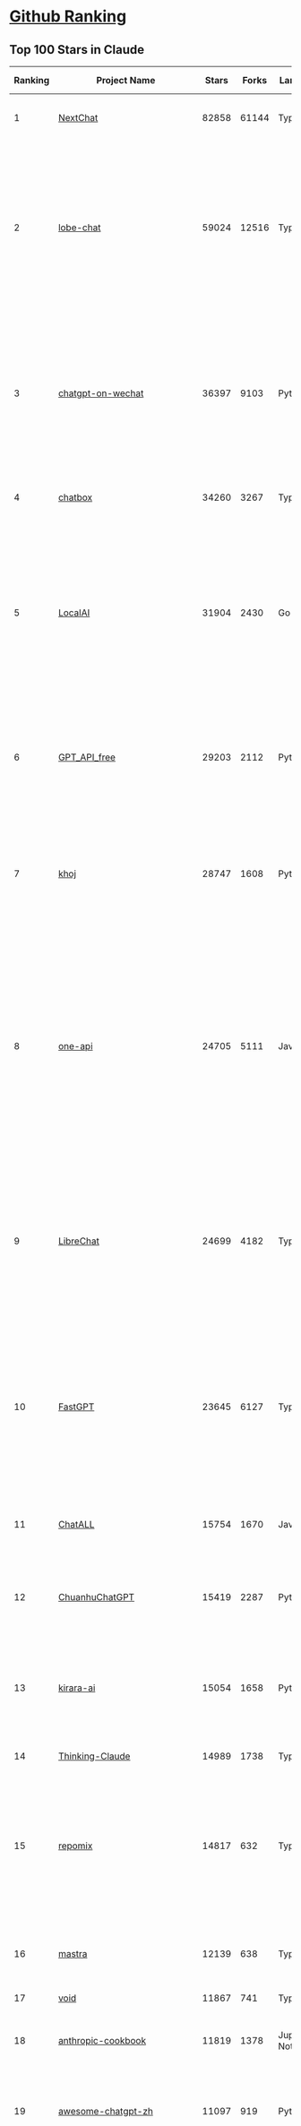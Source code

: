 [Github Ranking](../README.md)
==========

## Top 100 Stars in Claude

| Ranking | Project Name | Stars | Forks | Language | Open Issues | Description | Last Commit |
| ------- | ------------ | ----- | ----- | -------- | ----------- | ----------- | ----------- |
| 1 | [NextChat](https://github.com/ChatGPTNextWeb/NextChat) | 82858 | 61144 | TypeScript | 622 | ✨ Light and Fast AI Assistant. Support: Web \| iOS \| MacOS \| Android \|  Linux \| Windows | 2025-04-19T08:00:42Z |
| 2 | [lobe-chat](https://github.com/lobehub/lobe-chat) | 59024 | 12516 | TypeScript | 696 | 🤯 Lobe Chat - an open-source, modern-design AI chat framework. Supports Multi AI Providers( OpenAI / Claude 3 / Gemini / Ollama / DeepSeek / Qwen), Knowledge Base (file upload / knowledge management / RAG ), Multi-Modals (Plugins/Artifacts) and Thinking. One-click FREE deployment of your private ChatGPT/ Claude / DeepSeek application. | 2025-04-20T01:55:55Z |
| 3 | [chatgpt-on-wechat](https://github.com/zhayujie/chatgpt-on-wechat) | 36397 | 9103 | Python | 283 | 基于大模型搭建的聊天机器人，同时支持 微信公众号、企业微信应用、飞书、钉钉 等接入，可选择GPT4.1/GPT-4o/GPT-o1/ DeepSeek/Claude/文心一言/讯飞星火/通义千问/ Gemini/GLM-4/Kimi/LinkAI，能处理文本、语音和图片，访问操作系统和互联网，支持基于自有知识库进行定制企业智能客服。 | 2025-04-15T01:54:24Z |
| 4 | [chatbox](https://github.com/chatboxai/chatbox) | 34260 | 3267 | TypeScript | 656 | User-friendly Desktop Client App for AI Models/LLMs (GPT, Claude, Gemini, Ollama...) | 2025-04-19T02:58:37Z |
| 5 | [LocalAI](https://github.com/mudler/LocalAI) | 31904 | 2430 | Go | 430 | :robot: The free, Open Source alternative to OpenAI, Claude and others. Self-hosted and local-first. Drop-in replacement for OpenAI,  running on consumer-grade hardware. No GPU required. Runs gguf, transformers, diffusers and many more models architectures. Features: Generate Text, Audio, Video, Images, Voice Cloning, Distributed, P2P inference | 2025-04-19T23:50:35Z |
| 6 | [GPT_API_free](https://github.com/chatanywhere/GPT_API_free) | 29203 | 2112 | Python | 8 | Free ChatGPT&DeepSeek API Key，免费ChatGPT&DeepSeek API。免费接入DeepSeek API和GPT4 API，支持 gpt \| deepseek \| claude \| gemini \| grok 等排名靠前的常用大模型。 | 2025-04-19T03:10:33Z |
| 7 | [khoj](https://github.com/khoj-ai/khoj) | 28747 | 1608 | Python | 66 | Your AI second brain. Self-hostable. Get answers from the web or your docs. Build custom agents, schedule automations, do deep research. Turn any online or local LLM into your personal, autonomous AI (gpt, claude, gemini, llama, qwen, mistral). Get started - free. | 2025-04-19T13:39:26Z |
| 8 | [one-api](https://github.com/songquanpeng/one-api) | 24705 | 5111 | JavaScript | 838 | LLM API 管理 & 分发系统，支持 OpenAI、Azure、Anthropic Claude、Google Gemini、DeepSeek、字节豆包、ChatGLM、文心一言、讯飞星火、通义千问、360 智脑、腾讯混元等主流模型，统一 API 适配，可用于 key 管理与二次分发。单可执行文件，提供 Docker 镜像，一键部署，开箱即用。LLM API management & key redistribution system, unifying multiple providers under a single API. Single binary, Docker-ready, with an English UI. | 2025-02-21T11:30:22Z |
| 9 | [LibreChat](https://github.com/danny-avila/LibreChat) | 24699 | 4182 | TypeScript | 142 | Enhanced ChatGPT Clone: Features Agents, DeepSeek, Anthropic, AWS, OpenAI, Assistants API, Azure, Groq, o1, GPT-4o, Mistral, OpenRouter, Vertex AI, Gemini, Artifacts, AI model switching, message search, Code Interpreter, langchain, DALL-E-3, OpenAPI Actions, Functions, Secure Multi-User Auth, Presets, open-source for self-hosting. Active project. | 2025-04-18T15:38:09Z |
| 10 | [FastGPT](https://github.com/labring/FastGPT) | 23645 | 6127 | TypeScript | 483 | FastGPT is a knowledge-based platform built on the LLMs, offers a comprehensive suite of out-of-the-box capabilities such as data processing, RAG retrieval, and visual AI workflow orchestration, letting you easily develop and deploy complex question-answering systems without the need for extensive setup or configuration. | 2025-04-18T18:10:37Z |
| 11 | [ChatALL](https://github.com/ai-shifu/ChatALL) | 15754 | 1670 | JavaScript | 223 |  Concurrently chat with ChatGPT, Bing Chat, Bard, Alpaca, Vicuna, Claude, ChatGLM, MOSS, 讯飞星火, 文心一言 and more, discover the best answers | 2025-04-18T21:34:53Z |
| 12 | [ChuanhuChatGPT](https://github.com/GaiZhenbiao/ChuanhuChatGPT) | 15419 | 2287 | Python | 122 | GUI for ChatGPT API and many LLMs. Supports agents, file-based QA, GPT finetuning and query with web search. All with a neat UI. | 2025-03-13T09:36:38Z |
| 13 | [kirara-ai](https://github.com/lss233/kirara-ai) | 15054 | 1658 | Python | 208 | 🤖 可 DIY 的 多模态 AI 聊天机器人 \| 🚀 快速接入 微信、 QQ、Telegram、等聊天平台 \| 🦈支持DeepSeek、Grok、Claude、Ollama、Gemini、OpenAI \| 工作流系统、网页搜索、AI画图、人设调教、虚拟女仆、语音对话 \|  | 2025-04-19T23:57:46Z |
| 14 | [Thinking-Claude](https://github.com/richards199999/Thinking-Claude) | 14989 | 1738 | TypeScript | 0 | Let your Claude able to think | 2025-03-10T04:02:46Z |
| 15 | [repomix](https://github.com/yamadashy/repomix) | 14817 | 632 | TypeScript | 72 | 📦 Repomix (formerly Repopack) is a powerful tool that packs your entire repository into a single, AI-friendly file. Perfect for when you need to feed your codebase to Large Language Models (LLMs) or other AI tools like Claude, ChatGPT, DeepSeek, Perplexity, Gemini, Gemma, Llama, Grok, and more. | 2025-04-19T18:39:09Z |
| 16 | [mastra](https://github.com/mastra-ai/mastra) | 12139 | 638 | TypeScript | 81 | The TypeScript AI agent framework. ⚡ Assistants, RAG, observability. Supports any LLM: GPT-4, Claude, Gemini, Llama. | 2025-04-19T17:26:52Z |
| 17 | [void](https://github.com/voideditor/void) | 11867 | 741 | TypeScript | 23 | None | 2025-04-20T00:10:13Z |
| 18 | [anthropic-cookbook](https://github.com/anthropics/anthropic-cookbook) | 11819 | 1378 | Jupyter Notebook | 29 | A collection of notebooks/recipes showcasing some fun and effective ways of using Claude. | 2025-04-17T17:17:25Z |
| 19 | [awesome-chatgpt-zh](https://github.com/EmbraceAGI/awesome-chatgpt-zh) | 11097 | 919 | Python | 0 | ChatGPT 中文指南🔥，ChatGPT 中文调教指南，指令指南，应用开发指南，精选资源清单，更好的使用 chatGPT 让你的生产力 up up up! 🚀 | 2024-11-05T10:24:21Z |
| 20 | [claude-engineer](https://github.com/Doriandarko/claude-engineer) | 10976 | 1163 | Python | 11 | Claude Engineer is an interactive command-line interface (CLI) that leverages the power of Anthropic's Claude-3.5-Sonnet model to assist with software development tasks.This framework enables Claude to generate and manage its own tools, continuously expanding its capabilities through conversation. Available both as a CLI and a modern web interface | 2024-12-12T22:08:15Z |
| 21 | [LangBot](https://github.com/RockChinQ/LangBot) | 10652 | 788 | Python | 86 | 😎简单易用、🧩丰富生态 - 大模型原生即时通信机器人平台 \| 适配 QQ / 微信（企业微信、个人微信）/ 飞书 / 钉钉 / Discord / Telegram / Slack 等平台 \| 支持 ChatGPT、DeepSeek、Dify、Claude、Gemini、xAI Grok、Ollama、LM Studio、阿里云百炼、火山方舟、SiliconFlow、Qwen、Moonshot、ChatGLM、SillyTraven、MCP 等 LLM 的机器人 / Agent \| LLM-based instant messaging bots platform, supports Discord, Telegram, WeChat, Lark, DingTalk, QQ, Slack | 2025-04-19T14:31:01Z |
| 22 | [coai](https://github.com/coaidev/coai) | 8238 | 1108 | TypeScript | 18 | 🚀 Next Generation AI One-Stop Internationalization Solution. 🚀 下一代 AI 一站式 B/C 端解决方案，支持 OpenAI，Midjourney，Claude，讯飞星火，Stable Diffusion，DALL·E，ChatGLM，通义千问，腾讯混元，360 智脑，百川 AI，火山方舟，新必应，Gemini，Moonshot 等模型，支持对话分享，自定义预设，云端同步，模型市场，支持弹性计费和订阅计划模式，支持图片解析，支持联网搜索，支持模型缓存，丰富美观的后台管理与仪表盘数据统计。 | 2025-04-12T18:49:43Z |
| 23 | [claude-code](https://github.com/anthropics/claude-code) | 7766 | 400 | Shell | 304 | Claude Code is an agentic coding tool that lives in your terminal, understands your codebase, and helps you code faster by executing routine tasks, explaining complex code, and handling git workflows - all through natural language commands. | 2025-04-18T22:31:01Z |
| 24 | [Noi](https://github.com/lencx/Noi) | 7413 | 559 | JavaScript | 147 | 🚀 Power Your World with AI - Explore, Extend, Empower. | 2025-04-14T07:09:06Z |
| 25 | [Upsonic](https://github.com/Upsonic/Upsonic) | 7343 | 686 | Python | 31 | The most reliable AI agent framework that supports MCP. | 2025-04-19T21:14:30Z |
| 26 | [new-api](https://github.com/QuantumNous/new-api) | 6840 | 1354 | Go | 153 | AI模型接口管理与分发系统，支持将多种大模型转为统一格式调用，支持OpenAI、Claude等格式，可供个人或者企业内部管理与分发渠道使用，本项目基于One API二次开发。🍥 The next-generation LLM gateway and AI asset management system supports multiple languages. | 2025-04-19T10:07:57Z |
| 27 | [opencommit](https://github.com/di-sukharev/opencommit) | 6590 | 351 | JavaScript | 145 | GPT wrapper for git — generate commit messages with an LLM in 1 sec — works best with Claude 3.5 — supports local models too | 2025-04-14T08:19:20Z |
| 28 | [BlackFriday-GPTs-Prompts](https://github.com/friuns2/BlackFriday-GPTs-Prompts) | 6567 | 1024 | None | 83 | List of free GPTs that doesn't require plus subscription  | 2024-11-08T11:03:14Z |
| 29 | [aichat](https://github.com/sigoden/aichat) | 6483 | 423 | Rust | 0 | All-in-one LLM CLI tool featuring Shell Assistant, Chat-REPL, RAG, AI Tools & Agents, with access to OpenAI, Claude, Gemini, Ollama, Groq, and more. | 2025-04-14T00:47:22Z |
| 30 | [promptfoo](https://github.com/promptfoo/promptfoo) | 6233 | 513 | TypeScript | 152 | Test your prompts, agents, and RAGs. Red teaming, pentesting, and vulnerability scanning for LLMs. Compare performance of GPT, Claude, Gemini, Llama, and more. Simple declarative configs with command line and CI/CD integration. | 2025-04-19T18:24:11Z |
| 31 | [fastmcp](https://github.com/jlowin/fastmcp) | 6142 | 319 | Python | 42 | 🚀 The fast, Pythonic way to build MCP servers and clients | 2025-04-18T18:40:56Z |
| 32 | [llamacoder](https://github.com/Nutlope/llamacoder) | 5907 | 1361 | TypeScript | 38 | Open source Claude Artifacts – built with Llama 3.1 405B | 2025-04-08T15:15:38Z |
| 33 | [deep-searcher](https://github.com/zilliztech/deep-searcher) | 5535 | 535 | Python | 24 | Open Source Deep Research Alternative to Reason and Search on Private Data. Written in Python. | 2025-04-18T03:22:27Z |
| 34 | [code2prompt](https://github.com/mufeedvh/code2prompt) | 5453 | 313 | MDX | 6 | A CLI tool to convert your codebase into a single LLM prompt with source tree, prompt templating, and token counting. | 2025-04-17T21:02:25Z |
| 35 | [fragments](https://github.com/e2b-dev/fragments) | 5248 | 680 | TypeScript | 7 | Open-source Next.js template for building apps that are fully generated by AI. By E2B. | 2025-04-17T21:03:43Z |
| 36 | [opencompass](https://github.com/open-compass/opencompass) | 5208 | 543 | Python | 291 | OpenCompass is an LLM evaluation platform, supporting a wide range of models (Llama3, Mistral, InternLM2,GPT-4,LLaMa2, Qwen,GLM, Claude, etc) over 100+ datasets. | 2025-04-18T09:21:29Z |
| 37 | [deepclaude](https://github.com/getAsterisk/deepclaude) | 5060 | 398 | Rust | 44 | A high-performance LLM inference API and Chat UI that integrates DeepSeek R1's CoT reasoning traces with Anthropic Claude models. | 2025-02-04T22:55:51Z |
| 38 | [GodMode](https://github.com/smol-ai/GodMode) | 4252 | 334 | TypeScript | 50 | AI Chat Browser: Fast, Full webapp access to ChatGPT / Claude / Bard / Bing / Llama2! I use this 20 times a day. | 2024-07-29T00:31:03Z |
| 39 | [claude-task-master](https://github.com/eyaltoledano/claude-task-master) | 4240 | 489 | JavaScript | 60 | An AI-powered task-management system you can drop into Cursor, Lovable, Windsurf, Roo, and others. | 2025-04-19T22:03:26Z |
| 40 | [maestro](https://github.com/Doriandarko/maestro) | 4232 | 654 | Python | 32 | A framework for Claude Opus to intelligently orchestrate subagents. | 2024-07-01T06:49:15Z |
| 41 | [bot-on-anything](https://github.com/zhayujie/bot-on-anything) | 4063 | 924 | Python | 262 | A large model-based chatbot builder that can quickly integrate AI models (including ChatGPT, Claude, Gemini) into various software applications (such as Telegram, Gmail, Slack, and websites). | 2025-01-03T14:13:51Z |
| 42 | [obsidian-smart-connections](https://github.com/brianpetro/obsidian-smart-connections) | 3547 | 205 | JavaScript | 350 | Chat with your notes & see links to related content with AI embeddings. Use local models or 100+ via APIs like Claude, Gemini, ChatGPT & Llama 3 | 2025-04-19T18:14:59Z |
| 43 | [casibase](https://github.com/casibase/casibase) | 3495 | 410 | Go | 30 | ⚡️AI Cloud OS: Open-source enterprise-level AI knowledge base and Manus-like agent management platform with admin UI, user management and Single-Sign-On⚡️, supports ChatGPT, Claude, DeepSeek R1, Llama, Ollama, HuggingFace, etc., chat bot demo: https://ai.casibase.com, admin UI demo: https://ai-admin.casibase.com | 2025-04-19T15:27:32Z |
| 44 | [every-chatgpt-gui](https://github.com/billmei/every-chatgpt-gui) | 3394 | 240 | None | 5 | Every front-end GUI client for ChatGPT, Claude, and other LLMs | 2025-04-10T01:26:16Z |
| 45 | [fastapi_mcp](https://github.com/tadata-org/fastapi_mcp) | 3362 | 276 | Python | 25 | A zero-configuration tool for automatically exposing FastAPI endpoints as Model Context Protocol (MCP) tools. | 2025-04-20T00:18:00Z |
| 46 | [codecompanion.nvim](https://github.com/olimorris/codecompanion.nvim) | 3285 | 189 | Lua | 0 | ✨ AI-powered coding, seamlessly in Neovim | 2025-04-18T23:27:20Z |
| 47 | [mcp-playwright](https://github.com/executeautomation/mcp-playwright) | 3051 | 230 | TypeScript | 20 | Playwright Model Context Protocol Server - Tool to automate Browsers and APIs in Claude Desktop, Cline, Cursor IDE and More 🔌 | 2025-04-20T00:36:24Z |
| 48 | [Awesome-ChatGPT-prompts-ZH_CN](https://github.com/L1Xu4n/Awesome-ChatGPT-prompts-ZH_CN) | 2998 | 164 | None | 12 | 如何将ChatGPT调教成一只猫娘 | 2023-07-18T15:57:44Z |
| 49 | [free-llm-api-resources](https://github.com/cheahjs/free-llm-api-resources) | 2828 | 245 | Python | 3 | A list of free LLM inference resources accessible via API. | 2025-04-18T08:27:01Z |
| 50 | [claude-coder](https://github.com/kodu-ai/claude-coder) | 2614 | 132 | TypeScript | 20 | Kodu is an autonomous coding agent that lives in your IDE. It is a VSCode extension that can help you build your dream project step by step by leveraging the latest technologies in automated coding agents  | 2025-04-12T07:51:15Z |
| 51 | [firecrawl-mcp-server](https://github.com/mendableai/firecrawl-mcp-server) | 2603 | 243 | JavaScript | 16 | Official Firecrawl MCP Server - Adds powerful web scraping to Cursor, Claude and any other LLM clients. | 2025-04-19T10:44:52Z |
| 52 | [aide](https://github.com/nicepkg/aide) | 2564 | 177 | TypeScript | 32 | Conquer Any Code in VSCode: One-Click Comments, Conversions, UI-to-Code, and AI Batch Processing of Files! 在 VSCode 中征服任何代码：一键注释、转换、UI 图生成代码、AI 批量处理文件！💪 | 2025-03-08T03:13:34Z |
| 53 | [DeepClaude](https://github.com/ErlichLiu/DeepClaude) | 2522 | 491 | Python | 25 | Unleash Next-Level AI! 🚀  💻 Code Generation: DeepSeek r1 + Claude 3.7 Sonnet - Unparalleled Performance! 📝 Content Creation: DeepSeek r1 + Gemini 2.5 Pro - Superior Quality! 🔌 OpenAI-Compatible. 🌊 Streaming & Non-Streaming Support.  ✨ Experience the Future of AI – Today! Click to Try Now! ✨ | 2025-04-03T11:51:59Z |
| 54 | [poe-api](https://github.com/ading2210/poe-api) | 2502 | 315 | Python | 39 | [UNMAINTAINED] A reverse engineered Python API wrapper for Quora's Poe, which provides free access to ChatGPT, GPT-4, and Claude. | 2023-09-18T04:56:52Z |
| 55 | [awesome-claude-prompts](https://github.com/langgptai/awesome-claude-prompts) | 2296 | 218 | None | 0 | This repo includes Claude prompt curation to use Claude better. | 2025-03-01T00:29:09Z |
| 56 | [griptape](https://github.com/griptape-ai/griptape) | 2260 | 190 | Python | 60 | Modular Python framework for AI agents and workflows with chain-of-thought reasoning, tools, and memory.  | 2025-04-17T19:41:30Z |
| 57 | [VLMEvalKit](https://github.com/open-compass/VLMEvalKit) | 2234 | 334 | Python | 86 | Open-source evaluation toolkit of large multi-modality models (LMMs), support 220+ LMMs, 80+ benchmarks | 2025-04-19T05:15:31Z |
| 58 | [elia](https://github.com/darrenburns/elia) | 2125 | 130 | Python | 12 | A snappy, keyboard-centric terminal user interface for interacting with large language models. Chat with ChatGPT, Claude, Llama 3, Phi 3, Mistral, Gemma and more. | 2024-10-10T19:12:52Z |
| 59 | [ruby_llm](https://github.com/crmne/ruby_llm) | 2080 | 89 | Ruby | 29 | A delightful Ruby way to work with AI. No configuration madness, no complex callbacks, no handler hell – just beautiful, expressive Ruby code. | 2025-04-18T15:15:33Z |
| 60 | [DesktopCommanderMCP](https://github.com/wonderwhy-er/DesktopCommanderMCP) | 1799 | 186 | TypeScript | 15 | This is MCP server for Claude that gives it terminal control, file system search and diff file editing capabilities | 2025-04-16T17:36:58Z |
| 61 | [dialoqbase](https://github.com/n4ze3m/dialoqbase) | 1752 | 277 | TypeScript | 39 | Create chatbots with ease | 2024-10-15T14:24:20Z |
| 62 | [unity-mcp](https://github.com/justinpbarnett/unity-mcp) | 1669 | 233 | C# | 27 | A Unity MCP server that allows MCP clients like Claude Desktop or Cursor to perform Unity Editor actions. | 2025-04-09T13:19:24Z |
| 63 | [tokencost](https://github.com/AgentOps-AI/tokencost) | 1636 | 73 | Python | 15 | Easy token price estimates for 400+ LLMs. TokenOps. | 2025-04-14T06:41:50Z |
| 64 | [git-mcp](https://github.com/idosal/git-mcp) | 1611 | 92 | TypeScript | 11 | Put an end to code hallucinations! GitMCP is a free, open-source, remote MCP server for any GitHub project | 2025-04-19T23:02:27Z |
| 65 | [Thinking_in_Java_MindMapping](https://github.com/LjyYano/Thinking_in_Java_MindMapping) | 1603 | 461 | None | 0 | 编程笔记、观影指南、读书笔记、生活感悟、Switch 游戏 | 2025-01-27T03:29:42Z |
| 66 | [papersgpt-for-zotero](https://github.com/papersgpt/papersgpt-for-zotero) | 1517 | 48 | JavaScript | 39 | Zotero chat PDF with AI, DeepSeek, GPT 4.5, ChatGPT, Claude, Gemini, Llama 4 | 2025-04-06T04:05:15Z |
| 67 | [GalTransl](https://github.com/GalTransl/GalTransl) | 1490 | 97 | Python | 24 | 支持GPT-4/Claude/Deepseek/Sakura等大语言模型的Galgame自动化翻译解决方案  Automated translation solution for visual novels supporting GPT-4/Claude/Deepseek/Sakura | 2025-04-20T00:53:00Z |
| 68 | [AIChatWeb](https://github.com/Nanjiren01/AIChatWeb) | 1436 | 397 | TypeScript | 20 | 在ChatGPT-Next-Web的基础上，增加注册登录，额度限制，邀请，敏感词，支付，基于docker一键部署。提供后台管理系统，可配置标题、欢迎词、额度不足提醒、公告 | 2024-07-19T07:23:42Z |
| 69 | [ax](https://github.com/ax-llm/ax) | 1396 | 106 | TypeScript | 10 | The "official" unofficial DSPy framework. Build LLM powered agents and other workflows, based on the Stanford DSP paper. | 2025-04-20T02:46:03Z |
| 70 | [DevDocs](https://github.com/cyberagiinc/DevDocs) | 1311 | 122 | TypeScript | 3 | Completely free, private, UI based Tech Documentation MCP server. Designed for coders and software developers in mind. Easily integrate into Cursor, Windsurf, Cline, Roo Code, Claude Desktop App  | 2025-04-15T15:42:55Z |
| 71 | [Agently](https://github.com/AgentEra/Agently) | 1311 | 147 | Python | 27 | [GenAI Application Development Framework]  🚀 Build GenAI application quick and easy 💬 Easy to interact with GenAI agent in code using structure data and chained-calls syntax 🧩 Use Agently Workflow to manage complex GenAI working logic 🔀 Switch to any model without rewrite application code | 2025-04-18T09:52:23Z |
| 72 | [claude-to-chatgpt](https://github.com/jtsang4/claude-to-chatgpt) | 1288 | 151 | Python | 10 | This project converts the API of Anthropic's Claude model to the OpenAI Chat API format. | 2024-08-18T08:35:25Z |
| 73 | [PandoraHelper](https://github.com/nianhua99/PandoraHelper) | 1271 | 174 | TypeScript | 6 | 使用 PandoraHelper 轻松和你的小伙伴共享 ChatGPT Plus/Claude Pro 服务！ | 2025-02-24T09:10:11Z |
| 74 | [modelfusion](https://github.com/vercel/modelfusion) | 1253 | 89 | TypeScript | 33 | The TypeScript library for building AI applications. | 2024-07-19T15:17:19Z |
| 75 | [prism](https://github.com/prism-php/prism) | 1249 | 100 | PHP | 19 | A unified interface for working with LLMs in Laravel | 2025-04-19T17:43:30Z |
| 76 | [ChatChat](https://github.com/okisdev/ChatChat) | 1246 | 216 | TypeScript | 3 | Chat Chat, your own unified chat and search to AI platform, with a simple and easy to use interface. | 2025-04-18T19:08:58Z |
| 77 | [aws-genai-llm-chatbot](https://github.com/aws-samples/aws-genai-llm-chatbot) | 1228 | 371 | TypeScript | 22 | A modular and comprehensive solution to deploy a Multi-LLM and Multi-RAG powered chatbot (Amazon Bedrock, Anthropic, HuggingFace, OpenAI, Meta, AI21, Cohere, Mistral) using AWS CDK on AWS | 2025-04-15T14:57:30Z |
| 78 | [spacy-llm](https://github.com/explosion/spacy-llm) | 1225 | 94 | Python | 37 | 🦙 Integrating LLMs into structured NLP pipelines | 2025-01-08T22:26:19Z |
| 79 | [AISuperDomain](https://github.com/win4r/AISuperDomain) | 1221 | 219 | C# | 34 | Aila(AI超元域): The premier AI integration tool for Windows, macOS, and Android. Ask once, get answers from 10+ AIs like ChatGPT, Gemini, Claude3, Copilot, Poe, perplexity and more. Features customizable AI and prompts. | 2025-03-29T13:30:57Z |
| 80 | [claude-prompt-generator](https://github.com/aws-samples/claude-prompt-generator) | 1209 | 110 | Python | 1 | None | 2024-10-10T21:34:35Z |
| 81 | [sage](https://github.com/Storia-AI/sage) | 1209 | 107 | Python | 23 | Chat with any codebase in under two minutes \| Fully local or via third-party APIs | 2024-11-11T04:49:34Z |
| 82 | [gp.nvim](https://github.com/Robitx/gp.nvim) | 1146 | 96 | Lua | 43 | Gp.nvim (GPT prompt) Neovim AI plugin: ChatGPT sessions & Instructable text/code operations & Speech to text [OpenAI, Ollama, Anthropic, ..] | 2025-04-08T21:18:30Z |
| 83 | [codemcp](https://github.com/ezyang/codemcp) | 1132 | 92 | Python | 31 | Coding assistant MCP for Claude Desktop | 2025-04-18T10:45:24Z |
| 84 | [bedrock-chat](https://github.com/aws-samples/bedrock-chat) | 1099 | 407 | TypeScript | 113 | AWS-native chatbot using Bedrock | 2025-04-17T07:38:02Z |
| 85 | [poe-api-wrapper](https://github.com/snowby666/poe-api-wrapper) | 1076 | 142 | Python | 27 | 👾 A Python API wrapper for Poe.com. With this, you will have free access to GPT-4, Claude, Llama, Gemini, Mistral and more! 🚀 | 2025-03-07T20:07:31Z |
| 86 | [APIPark](https://github.com/APIParkLab/APIPark) | 1065 | 152 | TypeScript | 61 | 🦄云原生、超高性能 AI&API网关，LLM API 管理、分发系统、开放平台，支持所有AI API，不限于OpenAI、Azure、Anthropic Claude、Google Gemini、DeepSeek、字节豆包、ChatGLM、文心一言、讯飞星火、通义千问、360 智脑、腾讯混元等主流模型，统一 API 请求和返回，API申请与审批，调用统计、负载均衡、多模型灾备。一键部署，开箱即用。Cloud native, ultra-high performance AI&API gateway, LLM API management, distribution system, open platform, supporting all AI APIs. | 2025-04-17T08:21:02Z |
| 87 | [open-computer-use](https://github.com/e2b-dev/open-computer-use) | 1046 | 137 | Python | 6 | AI computer use powered by open source LLMs and E2B Desktop Sandbox | 2025-03-13T07:46:24Z |
| 88 | [mcp](https://github.com/BrowserMCP/mcp) | 1038 | 49 | TypeScript | 17 | Browser MCP is a Model Context Provider (MCP) server that allows AI applications to control your browser | 2025-04-07T18:25:09Z |
| 89 | [awesome-ai-system-prompts](https://github.com/dontriskit/awesome-ai-system-prompts) | 1031 | 98 | TypeScript | 1 | 🧠 Curated collection of system prompts for top AI tools. Perfect for AI agent builders and prompt engineers. Incuding: ChatGPT, Claude, Perplexity, Manus, Claude-Code, Loveable, v0, Grok, same new, windsurf, notion, and MetaAI.  | 2025-04-20T03:27:31Z |
| 90 | [langchat](https://github.com/TyCoding/langchat) | 1027 | 209 | Java | 7 | LangChat: Java LLMs/AI Project, Supports Multi AI Providers( Gitee AI/ 智谱清言 / 阿里通义 / 百度千帆 / DeepSeek / 抖音豆包 / 零一万物 / 讯飞星火 / OpenAI / Gemini / Ollama / Azure / Claude 等大模型), Java生态下AI大模型产品解决方案，快速构建企业级AI知识库、AI机器人应用 | 2025-04-03T08:57:02Z |
| 91 | [chatgpt-shell](https://github.com/xenodium/chatgpt-shell) | 1025 | 93 | Emacs Lisp | 41 | A multi-llm Emacs shell (ChatGPT, Claude, DeepSeek, Gemini, Kagi, Ollama, Perplexity) + editing integrations | 2025-04-16T21:40:36Z |
| 92 | [Awesome-MCP-ZH](https://github.com/yzfly/Awesome-MCP-ZH) | 1007 | 50 | None | 0 | MCP 资源精选， MCP指南，Claude MCP，MCP Servers, MCP Clients | 2025-04-13T01:57:43Z |
| 93 | [ChatGPT-Telegram-Bot](https://github.com/yym68686/ChatGPT-Telegram-Bot) | 1004 | 321 | Python | 8 | TeleChat: 🤖️ an AI chat Telegram bot can Web Search Powered by GPT-3.5/4/4 Turbo/4o, DALL·E 3, Groq, Gemini 1.5 Pro/Flash and the official Claude2.1/3/3.5 API using Python on Zeabur, fly.io and Replit. | 2025-04-16T08:50:43Z |
| 94 | [py-gpt](https://github.com/szczyglis-dev/py-gpt) | 981 | 186 | Python | 22 | Desktop AI Assistant powered by o1, o3, GPT-4, GPT-4 Vision, Gemini, Claude, Llama 3, DeepSeek, Bielik, DALL-E,  chat, vision, voice control, image generation and analysis, agents, command execution, file upload/download, speech synthesis and recognition, access to Web, memory, presets, assistants, plugins, and more. Linux, Windows, Mac | 2025-03-06T02:28:15Z |
| 95 | [RisuAI](https://github.com/kwaroran/RisuAI) | 977 | 169 | TypeScript | 64 | Make your own story. User-friendly software for LLM roleplaying | 2025-04-14T08:15:37Z |
| 96 | [generative-ai-use-cases](https://github.com/aws-samples/generative-ai-use-cases) | 958 | 228 | TypeScript | 46 | Application implementation with business use cases for safely utilizing generative AI in business operations | 2025-04-18T07:42:25Z |
| 97 | [GenAI_LLM_timeline](https://github.com/hollobit/GenAI_LLM_timeline) | 953 | 58 | None | 4 | ChatGPT, GenerativeAI and LLMs Timeline | 2024-05-19T23:57:02Z |
| 98 | [AIaW](https://github.com/NitroRCr/AIaW) | 941 | 77 | Vue | 12 | AI as Workspace - A better AI (LLM) client. Full-featured, lightweight. Support multiple workspaces, plugin system, cross-platform, local first + real-time cloud sync, Artifacts, MCP \| 更好的 AI 客户端 | 2025-04-16T07:02:46Z |
| 99 | [HiveChat](https://github.com/HiveNexus/HiveChat) | 885 | 150 | TypeScript | 16 | An AI chat bot for small and medium-sized teams, supporting models such as Deepseek, Open AI, Claude, and Gemini. 专为中小团队设计的 AI 聊天应用，支持 Deepseek、Open AI、Claude、Gemini 等模型。 | 2025-04-19T03:30:50Z |
| 100 | [raycast-g4f](https://github.com/XInTheDark/raycast-g4f) | 850 | 61 | JavaScript | 12 | Raycast extension to use GPT, Claude, Llama, and more... all for FREE! + Full support for custom APIs. | 2025-04-16T15:01:48Z |

